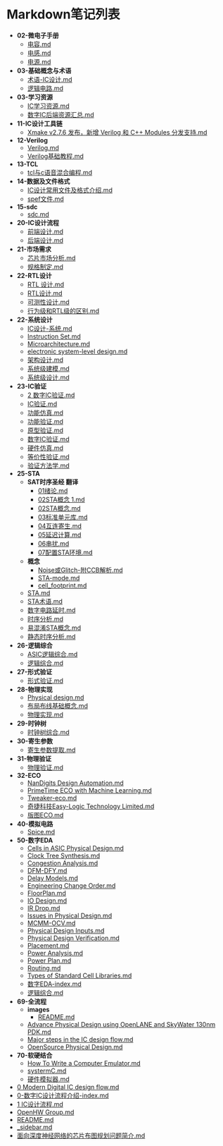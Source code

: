 # Markdown笔记列表

- **02-微电子手册**
  - [电容.md](02-微电子手册/电容.md)
  - [电感.md](02-微电子手册/电感.md)
  - [电源.md](02-微电子手册/电源.md)
- **03-基础概念与术语**
  - [术语-IC设计.md](03-基础概念与术语/术语-IC设计.md)
  - [逻辑电路.md](03-基础概念与术语/逻辑电路.md)
- **03-学习资源**
  - [IC学习资源.md](03-学习资源/IC学习资源.md)
  - [数字IC后端资源汇总.md](03-学习资源/数字IC后端资源汇总.md)
- **11-IC设计工具链**
  - [Xmake v2.7.6 发布，新增 Verilog 和 C++ Modules 分发支持.md](11-IC设计工具链/Xmake%20v2.7.6%20发布，新增%20Verilog%20和%20C++%20Modules%20分发支持.md)
- **12-Verilog**
  - [Verilog.md](12-Verilog/Verilog.md)
  - [Verilog基础教程.md](12-Verilog/Verilog基础教程.md)
- **13-TCL**
  - [tcl与c语音混合编程.md](13-TCL/tcl与c语音混合编程.md)
- **14-数据及文件格式**
  - [IC设计常用文件及格式介绍.md](14-数据及文件格式/IC设计常用文件及格式介绍.md)
  - [spef文件.md](14-数据及文件格式/spef文件.md)
- **15-sdc**
  - [sdc.md](15-sdc/sdc.md)
- **20-IC设计流程**
  - [前端设计.md](20-IC设计流程/前端设计.md)
  - [后端设计.md](20-IC设计流程/后端设计.md)
- **21-市场需求**
  - [芯片市场分析.md](21-市场需求/芯片市场分析.md)
  - [规格制定.md](21-市场需求/规格制定.md)
- **22-RTL设计**
  - [RTL 设计.md](22-RTL设计/RTL%20设计.md)
  - [RTL设计.md](22-RTL设计/RTL设计.md)
  - [可测性设计.md](22-RTL设计/可测性设计.md)
  - [行为级和RTL级的区别.md](22-RTL设计/行为级和RTL级的区别.md)
- **22-系统设计**
  - [IC设计-系统.md](22-系统设计/IC设计-系统.md)
  - [Instruction Set.md](22-系统设计/Instruction%20Set.md)
  - [Microarchitecture.md](22-系统设计/Microarchitecture.md)
  - [electronic system-level design.md](22-系统设计/electronic%20system-level%20design.md)
  - [架构设计.md](22-系统设计/架构设计.md)
  - [系统级建模.md](22-系统设计/系统级建模.md)
  - [系统级设计.md](22-系统设计/系统级设计.md)
- **23-IC验证**
  - [2 数字IC验证.md](23-IC验证/2%20数字IC验证.md)
  - [IC验证.md](23-IC验证/IC验证.md)
  - [功能仿真.md](23-IC验证/功能仿真.md)
  - [功能验证.md](23-IC验证/功能验证.md)
  - [原型验证.md](23-IC验证/原型验证.md)
  - [数字IC验证.md](23-IC验证/数字IC验证.md)
  - [硬件仿真.md](23-IC验证/硬件仿真.md)
  - [等价性验证.md](23-IC验证/等价性验证.md)
  - [验证方法学.md](23-IC验证/验证方法学.md)
- **25-STA**
  - **SAT时序圣经 翻译**
    - [01绪论.md](25-STA/SAT时序圣经%20翻译/01绪论.md)
    - [02STA概念 1.md](25-STA/SAT时序圣经%20翻译/02STA概念%201.md)
    - [02STA概念.md](25-STA/SAT时序圣经%20翻译/02STA概念.md)
    - [03标准单元库.md](25-STA/SAT时序圣经%20翻译/03标准单元库.md)
    - [04互连寄生.md](25-STA/SAT时序圣经%20翻译/04互连寄生.md)
    - [05延迟计算.md](25-STA/SAT时序圣经%20翻译/05延迟计算.md)
    - [06串扰.md](25-STA/SAT时序圣经%20翻译/06串扰.md)
    - [07配置STA环境.md](25-STA/SAT时序圣经%20翻译/07配置STA环境.md)
  - **概念**
    - [Noise或Glitch-附CCB解析.md](25-STA/概念/Noise或Glitch-附CCB解析.md)
    - [STA-mode.md](25-STA/概念/STA-mode.md)
    - [cell_footprint.md](25-STA/概念/cell_footprint.md)
  - [STA.md](25-STA/STA.md)
  - [STA术语.md](25-STA/STA术语.md)
  - [数字电路延时.md](25-STA/数字电路延时.md)
  - [时序分析.md](25-STA/时序分析.md)
  - [易混淆STA概念.md](25-STA/易混淆STA概念.md)
  - [静态时序分析.md](25-STA/静态时序分析.md)
- **26-逻辑综合**
  - [ASIC逻辑综合.md](26-逻辑综合/ASIC逻辑综合.md)
  - [逻辑综合.md](26-逻辑综合/逻辑综合.md)
- **27-形式验证**
  - [形式验证.md](27-形式验证/形式验证.md)
- **28-物理实现**
  - [Physical design.md](28-物理实现/Physical%20design.md)
  - [布局布线基础概念.md](28-物理实现/布局布线基础概念.md)
  - [物理实现.md](28-物理实现/物理实现.md)
- **29-时钟树**
  - [时钟树综合.md](29-时钟树/时钟树综合.md)
- **30-寄生参数**
  - [寄生参数提取.md](30-寄生参数/寄生参数提取.md)
- **31-物理验证**
  - [物理验证.md](31-物理验证/物理验证.md)
- **32-ECO**
  - [NanDigits Design Automation.md](32-ECO/NanDigits%20Design%20Automation.md)
  - [PrimeTime ECO with Machine Learning.md](32-ECO/PrimeTime%20ECO%20with%20Machine%20Learning.md)
  - [Tweaker-eco.md](32-ECO/Tweaker-eco.md)
  - [奇捷科技Easy-Logic Technology Limited.md](32-ECO/奇捷科技Easy-Logic%20Technology%20Limited.md)
  - [版图ECO.md](32-ECO/版图ECO.md)
- **40-模拟电路**
  - [Spice.md](40-模拟电路/Spice.md)
- **50-数字EDA**
  - [Cells in ASIC Physical Design.md](50-数字EDA/Cells%20in%20ASIC%20Physical%20Design.md)
  - [Clock Tree Synthesis.md](50-数字EDA/Clock%20Tree%20Synthesis.md)
  - [Congestion Analysis.md](50-数字EDA/Congestion%20Analysis.md)
  - [DFM-DFY.md](50-数字EDA/DFM-DFY.md)
  - [Delay Models.md](50-数字EDA/Delay%20Models.md)
  - [Engineering Change Order.md](50-数字EDA/Engineering%20Change%20Order.md)
  - [FloorPlan.md](50-数字EDA/FloorPlan.md)
  - [IO Design.md](50-数字EDA/IO%20Design.md)
  - [IR Drop.md](50-数字EDA/IR%20Drop.md)
  - [Issues in Physical Design.md](50-数字EDA/Issues%20in%20Physical%20Design.md)
  - [MCMM-OCV.md](50-数字EDA/MCMM-OCV.md)
  - [Physical Design Inputs.md](50-数字EDA/Physical%20Design%20Inputs.md)
  - [Physical Design Verification.md](50-数字EDA/Physical%20Design%20Verification.md)
  - [Placement.md](50-数字EDA/Placement.md)
  - [Power Analysis.md](50-数字EDA/Power%20Analysis.md)
  - [Power Plan.md](50-数字EDA/Power%20Plan.md)
  - [Routing.md](50-数字EDA/Routing.md)
  - [Types of Standard Cell Libraries.md](50-数字EDA/Types%20of%20Standard%20Cell%20Libraries.md)
  - [数字EDA-index.md](50-数字EDA/数字EDA-index.md)
  - [逻辑综合.md](50-数字EDA/逻辑综合.md)
- **69-全流程**
  - **images**
    - [README.md](69-全流程/images/README.md)
  - [Advance Physical Design using OpenLANE and SkyWater 130nm PDK.md](69-全流程/Advance%20Physical%20Design%20using%20OpenLANE%20and%20SkyWater%20130nm%20PDK.md)
  - [Major steps in the IC design flow.md](69-全流程/Major%20steps%20in%20the%20IC%20design%20flow.md)
  - [OpenSource Physical Design.md](69-全流程/OpenSource%20Physical%20Design.md)
- **70-软硬结合**
  - [How To Write a Computer Emulator.md](70-软硬结合/How%20To%20Write%20a%20Computer%20Emulator.md)
  - [systermC.md](70-软硬结合/systermC.md)
  - [硬件模拟器.md](70-软硬结合/硬件模拟器.md)
- [0 Modern Digital IC design flow.md](0%20Modern%20Digital%20IC%20design%20flow.md)
- [0-数字IC设计流程介绍-index.md](0-数字IC设计流程介绍-index.md)
- [1 IC设计流程.md](1%20IC设计流程.md)
- [OpenHW Group.md](OpenHW%20Group.md)
- [README.md](README.md)
- [_sidebar.md](_sidebar.md)
- [面向深度神经网络的芯片布图规划问题简介.md](面向深度神经网络的芯片布图规划问题简介.md)
